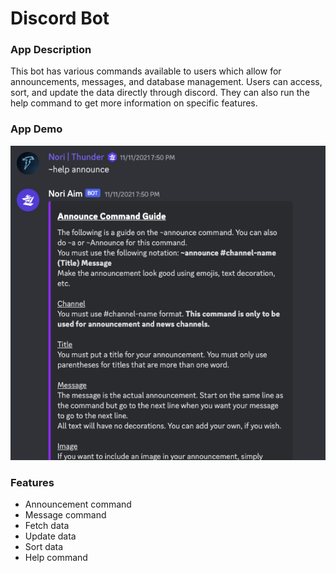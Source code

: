 # Discord Bot

### App Description

This bot has various commands available to users which allow for announcements, messages, and database management. Users can access, sort, and update the data directly through discord. They can also run the help command to get more information on specific features.

### App Demo

<img src="assets/demo.png" width=800><br>

### Features

- Announcement command
- Message command
- Fetch data
- Update data
- Sort data
- Help command
